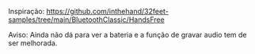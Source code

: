 Inspiração: https://github.com/inthehand/32feet-samples/tree/main/BluetoothClassic/HandsFree

Aviso: Ainda não dá para ver a bateria e a função de gravar audio tem de ser melhorada.
